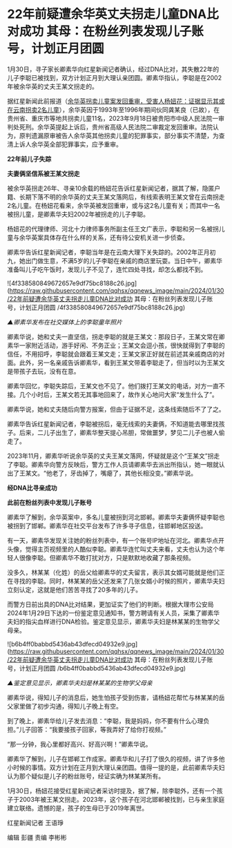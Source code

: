 # 22年前疑遭余华英丈夫拐走儿童DNA比对成功 其母：在粉丝列表发现儿子账号，计划正月团圆

1月30日，寻子家长卿素华向红星新闻记者确认，经过DNA比对，其失散22年的儿子李聪已被找到，双方计划正月到大理认亲团圆。卿素华指认，李聪是在2002年被余华英的丈夫王某文拐走的。

据红星新闻此前报道（[余华英拐卖儿童案发回重审，受害人杨妞花：证据显示其或在云南拐卖2名儿童](https://news.qq.com/rain/a/20240108A05QW800)），余华英因于1993年至1996年期间伙同龚某良（已故），在贵州省、重庆市等地共拐卖儿童11名，2023年9月18日被贵阳市中级人民法院一审判处死刑。余华英提起上诉后，贵州省高级人民法院二审裁定发回重审。法院认为，原判遗漏原审被告人余华英其他拐卖儿童的犯罪事实，部分事实不清楚，为查清上诉人余华英全部犯罪事实，应予重审。

**22年前儿子失踪**

**夫妻俩坚信系被王某文拐走**

被余华英拐走26年、寻亲10余载的杨妞花告诉红星新闻记者，据其了解，隐匿户籍、长期下落不明的余华英的丈夫王某文落网后，有线索表明王某文曾在云南拐走2名儿童。在杨妞花看来，余华英被发回重审，或与这2名儿童有关；而其中一名被拐儿童，是卿素华夫妇2002年被拐走的儿子李聪。

杨妞花的代理律师、河北十力律师事务所副主任王文广表示，李聪和另一名被拐儿童与余华英案具体存在什么样的关系，还有待公安机关进一步侦查。

卿素华告诉红星新闻记者，李聪当年是在云南大理下关失踪的。2002年正月初九，她出门做生意，不满5岁的儿子李聪在亲戚的商店里玩耍。当日中午，卿素华准备叫儿子吃午饭时，发现儿子不见了，连忙四处寻找，却怎么都找不到。

![4f338580849672657e9df75bc8188c26.jpg](https://raw.githubusercontent.com/qqhsx/qqnews_image/main/2024/01/30/22年前疑遭余华英丈夫拐走儿童DNA比对成功 其母：在粉丝列表发现儿子账号，计划正月团圆 /4f338580849672657e9df75bc8188c26.jpg)

_▲卿素华发布在社交媒体上的李聪童年照片_

卿素华说，她和丈夫一直坚信，拐走李聪的就是王某文：那段日子，王某文常在卿素华一家附近活动，游手好闲、不务正业；王某文会逗小孩，很快就得到了李聪的信任，不用招呼，李聪就会跟着王某文走；王某文家正好就在前述其亲戚商店的对面。此外，另一名亲戚告诉卿素华，看到王某文带着李聪走了，但当时以为王某文是带孩子去玩，没有在意。

卿素华回忆，李聪失踪后，王某文也不见了。他们拨打王某文的电话，对方一直不接。几个小时后，王某文若无其事地回来了，故作关心地问大家“发生什么了”。

卿素华说，她和丈夫随后向警方报案，但由于证据不足，这条线索随后不了了之。

卿素华告诉红星新闻记者，李聪被拐后，毫无线索的夫妻俩，不知道能去哪里找孩子。后来，二儿子出生了，卿素华整天提心吊胆，常做噩梦，梦见二儿子也被人偷走了。

2023年11月，卿素华听说余华英的丈夫王某文落网，怀疑就是这个“王某文”拐走了李聪。卿素华向警方反映后，警方工作人员请卿素华去派出所指认，她一眼就认出了王某文。“他老了，牙齿掉了，嘴瘪了，其他长相没变。”卿素华说。

**经DNA比寻亲成功**

**此前在粉丝列表中发现儿子账号**

卿素华了解到，余华英案中，多名儿童被拐到河北邯郸。卿素华夫妻俩怀疑李聪也被拐到了邯郸。卿素华在社交平台发布了许多寻子信息，往邯郸地区投送。

有一天，卿素华发现关注她的粉丝列表中，有一个账号IP地址在河北。卿素华点开头像，觉得主页视频里的人酷似李聪。卿素华连忙叫丈夫来看，丈夫也认为这个年轻人很像李聪。但卿素华不敢打扰对方，只是默默地收藏了那条视频。

没多久，林某某（化姓）的岳父给卿素华的丈夫留言，表示其女婿可能就是他们正在寻找的李聪。同时，林某某的岳父还发来了几张女婿小时候的照片，卿素华夫妇立刻认定，这就是他们苦苦寻找了20多年的儿子。

而警方日前出具的DNA比对结果，更加证实了他们的判断。根据大理市公安局2024年1月29日下达的一份鉴定意见通知书，警方聘请有关人员，采集了卿素华夫妇的指尖血样进行DNA检验。鉴定意见显示，卿素华夫妇是林某某的生物学父母亲。

![b6b4ff0babbd5436ab43dfecd04932e9.jpg](https://raw.githubusercontent.com/qqhsx/qqnews_image/main/2024/01/30/22年前疑遭余华英丈夫拐走儿童DNA比对成功 其母：在粉丝列表发现儿子账号，计划正月团圆 /b6b4ff0babbd5436ab43dfecd04932e9.jpg)

_▲鉴定意见显示，卿素华夫妇是林某某的生物学父母亲_

卿素华说，得知儿子的消息后，她生怕孩子受到伤害，请杨妞花帮忙与林某某的岳父家里做了初步沟通，得知儿子晚上有空。

到了晚上，卿素华给儿子发去消息：“李聪，我是妈妈，你不要有什么心理负担。”儿子回答：“我要接孩子回家，等我弄好了给你打视频。”

“那一分钟，我心里都好高兴、好高兴啊！”卿素华说。

卿素华了解到，儿子在邯郸工作成家。卿素华和儿子打了很久的视频，讲了许多他小时候的事情。双方计划在正月到大理认亲团圆。值得一提的是，此前卿素华夫妇认为那个疑似是儿子的粉丝账号，经证实确为林某某所有。

1月30日，杨妞花接受红星新闻记者采访时提及，据了解，除李聪外，还有一个孩子于2003年被王某文拐走。2023年，这个孩子在河北邯郸被找到，已与亲生家庭建立联络。遗憾的是，孩子的生母已于2019年离世。

红星新闻记者 王语琤

编辑 彭疆 责编 李彬彬

